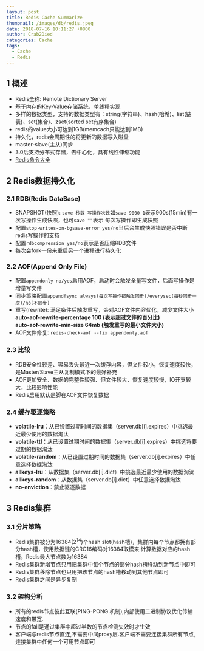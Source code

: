 ```yaml
---
layout: post
title: Redis Cache Summarize
thumbnail: /images/db/redis.jpeg
date: 2018-07-16 10:11:27 +0800
author: Crab2Died
categories: Cache
tags: 
  - Cache
  - Redis
---
```


## 1 概述  
   - Redis全称: Remote Dictionary Server
   - 基于内存的Key-Value存储系统，单线程实现  
   - 多样的数据类型，支持的数据类型有：string(字符串)、hash(哈希)、list(链表)、set(集合)、zset(sorted set有序集合) 
   - redis的value大小可达到1GB(memcach只能达到1MB)
   - 持久化，redis会周期性的将更新的数据写入磁盘  
   - master-slave(主从)同步  
   - 3.0后支持分布式存储，去中心化，具有线性伸缩功能
   - [Redis命令大全](http://redisdoc.com/index.html)
   
## 2 Redis数据持久化
### 2.1 RDB(Redis DataBase)
   - SNAPSHOT(快照): `save 秒数 写操作次数`如`save 9000 1`表示900s(15min)有一次写操作生成快照，也可`save ""`表示
     每次写操作即生成快照
   - 配置`stop-writes-on-bgsave-error yes/no`当后台生成快照错误是否中断redis写操作的支持
   - 配置`rdbcompression yes/no`表示是否压缩RDB文件
   - 每次会fork一份来重启另一个进程进行持久化
   
### 2.2 AOF(Append Only File)
   - 配置`appendonly no/yes`启用AOF，启动时会触发全量写文件，后面写操作是增量写文件
   - 同步策略配置`appendfsync always(每次写操作都触发同步)/everysec(每秒同步一次)/no(不同步)`
   - 重写(rewrite): 满足条件后触发重写，会对AOF文件内容优化，减少文件大小  
     **auto-aof-rewrite-percentage 100 (表示超过文件的百分比)**  
     **auto-aof-rewrite-min-size 64mb (触发重写的最小文件大小)**
   - AOF文件修复: `redis-check-aof --fix appendonly.aof`

### 2.3 比较
   - RDB安全性较差、容易丢失最近一次缓存内容，但文件较小，恢复速度较快，是Master/Slave主从复制模式下的最好补充
   - AOF更加安全、数据的完整性较强、但文件较大、恢复速度较慢，IO开支较大，比较影响性能
   - Redis启用默认是脚在AOF文件恢复数据
      
### 2.4 缓存驱逐策略
   - **volatile-lru**：从已设置过期时间的数据集（server.db[i].expires）中挑选最近最少使用的数据淘汰
   - **volatile-ttl**：从已设置过期时间的数据集（server.db[i].expires）中挑选将要过期的数据淘汰
   - **volatile-random**：从已设置过期时间的数据集（server.db[i].expires）中任意选择数据淘汰
   - **allkeys-lru**：从数据集（server.db[i].dict）中挑选最近最少使用的数据淘汰
   - **allkeys-random**：从数据集（server.db[i].dict）中任意选择数据淘汰
   - **no-enviction**：禁止驱逐数据

## 3 Redis集群
### 3.1 分片策略
   - Redis集群被分为16384(2<sup>14</sup>)个hash slot(hash槽)，集群内每个节点都拥有部分hash槽，使用数据键的CRC16编码对16384取模来
     计算数据对应的hash槽，Redis最大节点数为16384
   - Redis集群新增节点只用把集群中每个节点的部分hash槽移动到新节点中即可
   - Redis集群移除节点也只用把该节点的hash槽移动到其他节点即可
   - Redis集群之间是异步复制
   
### 3.2 架构分析
   - 所有的redis节点彼此互联(PING-PONG 机制),内部使用二进制协议优化传输速度和带宽.
   - 节点的fail是通过集群中超过半数的节点检测失效时才生效  
   - 客户端与redis节点直连,不需要中间proxy层.客户端不需要连接集群所有节点,连接集群中任何一个可用节点即可        